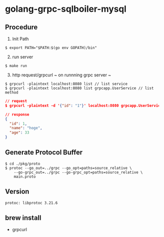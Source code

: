 # golang-grpc-sqlboiler-mysql

## Procedure
1. Init Path
```
$ export PATH="$PATH:$(go env GOPATH)/bin"
```

2. run server
```
$ make run
```

3. http request/grpcurl ~ on runnning grpc server ~
```
$ grpcurl -plaintext localhost:8080 list // list service
$ grpcurl -plaintext localhost:8080 list grpcapp.UserService // list method
```
```json
// request
$ grpcurl -plaintext -d '{"id": "1"}' localhost:8080 grpcapp.UserService.User

// response
{
  "id": 1,
  "name": "hoge",
  "age": 33
}
```

## Generate Protocol Buffer
```
$ cd ./pkg/proto
$ protoc --go_out=../grpc --go_opt=paths=source_relative \
	--go-grpc_out=../grpc --go-grpc_opt=paths=source_relative \
	main.proto
```

## Version
```
protoc: libprotoc 3.21.6
```

## brew install
 - grpcurl


